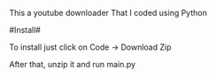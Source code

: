 This a youtube downloader That I coded using Python

#Install#

To install just click on Code -> Download Zip

After that, unzip it and run main.py
